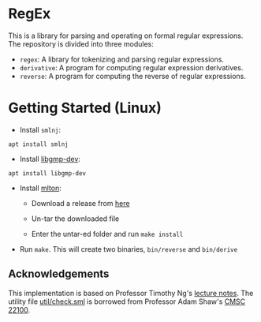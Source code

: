 # RegEx
This is a library for parsing and operating on formal regular expressions. The repository is divided into three modules:

- `regex`: A library for tokenizing and parsing regular expressions.
- `derivative`: A program for computing regular expression derivatives.
- `reverse`: A program for computing the reverse of regular expressions.

# Getting Started (Linux)

- Install `smlnj`: 
```
apt install smlnj
```

- Install [libgmp-dev](https://gmplib.org/): 

```
apt install libgmp-dev
```

- Install [mlton](http://mlton.org/): 

  - Download a release from [here](https://github.com/MLton/mlton/releases/tag/on-20201002-release)

  - Un-tar the downloaded file

  - Enter the untar-ed folder and run `make install`


- Run `make`. This will create two binaries, `bin/reverse` and `bin/derive`

## Acknowledgements
This implementation is based on Professor Timothy Ng's [lecture notes](http://people.cs.uchicago.edu/~timng/280/w20/). The utility file [util/check.sml](https://github.com/hazimavdal/regex/blob/master/util/check.sml) is borrowed from  Professor Adam Shaw's [CMSC 22100](http://people.cs.uchicago.edu/~adamshaw/cmsc22100-2018/index.html
).
